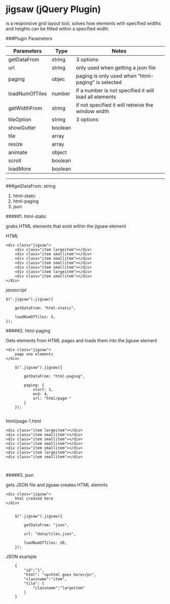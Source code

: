 jigsaw (jQuery Plugin)
=====

is a responsive grid layout tool, solves how elements with specified widths and heights can be fitted within a specified width.


###Plugin Parameters 

Parameters      | Type		| Notes
--------------- | ------------- | -------------
getDataFrom     |  string	| 3 options
url             |  string	| only used when getting a json file 
paging          |  objec	| paging is only used when "html-paging" is selected 
loadNumOfTiles  |  number	| if a number is not specified it will load all elements
getWidthFrom    |  string	| if not specified it will retreive the window width
tileOption      |  string	| 3 options
showGutter      |  boolean	| 
tile            |  array	|
resize          |  array	|
animate         |  object	|
scroll          |  boolean	|
loadMore        |  boolean	|


-------------------------

###getDataFrom: string
1. html-static
2. html-paging
3. json




#####1. html-static

grabs HTML elements that exist within the jigsaw element


*HTML*

```
<div class="jigsaw">
	<div class="item largeitem"></div>
	<div class="item smallitem"></div>
	<div class="item smallitem"></div>
	<div class="item smallitem"></div>
	<div class="item smallitem"></div>
	<div class="item largeitem"></div>
	<div class="item smallitem"></div>
</div>
```
*javascript*
```
$(".jigsaw").jigsaw({

    getDataFrom: "html-static",

    loadNumOfTiles: 5,
});
```

#####2. html-paging

Gets elements from HTML pages and loads them into the jigsaw element

```
<div class="jigsaw">
	page one elements
</div>

    $(".jigsaw").jigsaw({

        getDataFrom: "html-paging",

        paging: {
            start: 1,
            end: 4,
            url: "html/page-"
        }
    });
    
```
html/page-1.html
```
<div class="item largeitem"></div>
<div class="item smallitem"></div>
<div class="item smallitem"></div>
<div class="item smallitem"></div>
<div class="item smallitem"></div>
<div class="item largeitem"></div>
<div class="item smallitem"></div>
   
    
```



#####3. json

gets JSON file and jigsaw creates HTML elemnts 

```
<div class="jigsaw">
	html created here
</div>


    $(".jigsaw").jigsaw({

        getDataFrom: "json",

        url: "data/tiles.json",
        
		loadNumOfTiles: 20,
    });
```


JSON example
```
    {
        "id":"1",
        "html": "<p>html goes here</p>",
        "classname":"item",
        "tile": {
            "classname":"largeitem"
        }
    }
```
